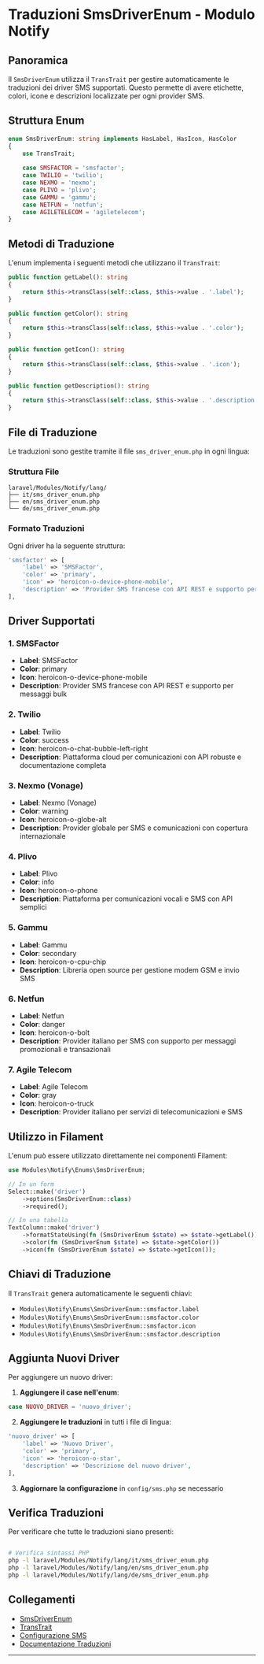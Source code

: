 # Traduzioni SmsDriverEnum - Modulo Notify

## Panoramica

Il `SmsDriverEnum` utilizza il `TransTrait` per gestire automaticamente le traduzioni dei driver SMS supportati. Questo permette di avere etichette, colori, icone e descrizioni localizzate per ogni provider SMS.

## Struttura Enum

```php
enum SmsDriverEnum: string implements HasLabel, HasIcon, HasColor
{
    use TransTrait;
    
    case SMSFACTOR = 'smsfactor';
    case TWILIO = 'twilio';
    case NEXMO = 'nexmo';
    case PLIVO = 'plivo';
    case GAMMU = 'gammu';
    case NETFUN = 'netfun';
    case AGILETELECOM = 'agiletelecom';
}
```

## Metodi di Traduzione

L'enum implementa i seguenti metodi che utilizzano il `TransTrait`:

```php
public function getLabel(): string
{
    return $this->transClass(self::class, $this->value . '.label');
}

public function getColor(): string
{
    return $this->transClass(self::class, $this->value . '.color');
}

public function getIcon(): string
{
    return $this->transClass(self::class, $this->value . '.icon');
}

public function getDescription(): string
{
    return $this->transClass(self::class, $this->value . '.description');
}
```

## File di Traduzione

Le traduzioni sono gestite tramite il file `sms_driver_enum.php` in ogni lingua:

### Struttura File
```
laravel/Modules/Notify/lang/
├── it/sms_driver_enum.php
├── en/sms_driver_enum.php
└── de/sms_driver_enum.php
```

### Formato Traduzioni

Ogni driver ha la seguente struttura:

```php
'smsfactor' => [
    'label' => 'SMSFactor',
    'color' => 'primary',
    'icon' => 'heroicon-o-device-phone-mobile',
    'description' => 'Provider SMS francese con API REST e supporto per messaggi bulk',
],
```

## Driver Supportati

### 1. SMSFactor
- **Label**: SMSFactor
- **Color**: primary
- **Icon**: heroicon-o-device-phone-mobile
- **Description**: Provider SMS francese con API REST e supporto per messaggi bulk

### 2. Twilio
- **Label**: Twilio
- **Color**: success
- **Icon**: heroicon-o-chat-bubble-left-right
- **Description**: Piattaforma cloud per comunicazioni con API robuste e documentazione completa

### 3. Nexmo (Vonage)
- **Label**: Nexmo (Vonage)
- **Color**: warning
- **Icon**: heroicon-o-globe-alt
- **Description**: Provider globale per SMS e comunicazioni con copertura internazionale

### 4. Plivo
- **Label**: Plivo
- **Color**: info
- **Icon**: heroicon-o-phone
- **Description**: Piattaforma per comunicazioni vocali e SMS con API semplici

### 5. Gammu
- **Label**: Gammu
- **Color**: secondary
- **Icon**: heroicon-o-cpu-chip
- **Description**: Libreria open source per gestione modem GSM e invio SMS

### 6. Netfun
- **Label**: Netfun
- **Color**: danger
- **Icon**: heroicon-o-bolt
- **Description**: Provider italiano per SMS con supporto per messaggi promozionali e transazionali

### 7. Agile Telecom
- **Label**: Agile Telecom
- **Color**: gray
- **Icon**: heroicon-o-truck
- **Description**: Provider italiano per servizi di telecomunicazioni e SMS

## Utilizzo in Filament

L'enum può essere utilizzato direttamente nei componenti Filament:

```php
use Modules\Notify\Enums\SmsDriverEnum;

// In un form
Select::make('driver')
    ->options(SmsDriverEnum::class)
    ->required();

// In una tabella
TextColumn::make('driver')
    ->formatStateUsing(fn (SmsDriverEnum $state) => $state->getLabel())
    ->color(fn (SmsDriverEnum $state) => $state->getColor())
    ->icon(fn (SmsDriverEnum $state) => $state->getIcon());
```

## Chiavi di Traduzione

Il `TransTrait` genera automaticamente le seguenti chiavi:

- `Modules\Notify\Enums\SmsDriverEnum::smsfactor.label`
- `Modules\Notify\Enums\SmsDriverEnum::smsfactor.color`
- `Modules\Notify\Enums\SmsDriverEnum::smsfactor.icon`
- `Modules\Notify\Enums\SmsDriverEnum::smsfactor.description`

## Aggiunta Nuovi Driver

Per aggiungere un nuovo driver:

1. **Aggiungere il case nell'enum**:
```php
case NUOVO_DRIVER = 'nuovo_driver';
```

2. **Aggiungere le traduzioni** in tutti i file di lingua:
```php
'nuovo_driver' => [
    'label' => 'Nuovo Driver',
    'color' => 'primary',
    'icon' => 'heroicon-o-star',
    'description' => 'Descrizione del nuovo driver',
],
```

3. **Aggiornare la configurazione** in `config/sms.php` se necessario

## Verifica Traduzioni

Per verificare che tutte le traduzioni siano presenti:

```bash

# Verifica sintassi PHP
php -l laravel/Modules/Notify/lang/it/sms_driver_enum.php
php -l laravel/Modules/Notify/lang/en/sms_driver_enum.php
php -l laravel/Modules/Notify/lang/de/sms_driver_enum.php
```

## Collegamenti

- [SmsDriverEnum](../app/Enums/SmsDriverEnum.php)
- [TransTrait](../../Xot/app/Traits/TransTrait.php)
- [Configurazione SMS](../config/sms.php)
- [Documentazione Traduzioni](../../Lang/project_docs/)

---

